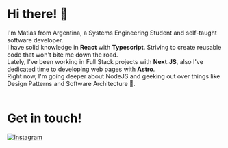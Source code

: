 # Hi there! 👐
I'm Matias from Argentina, a Systems Engineering Student and self-taught software developer.<br />
I have solid knowledge in **React** with **Typescript**. Striving to create reusable code that won't bite me down the road.<br />
Lately, I've been working in Full Stack projects with **Next.JS**, also I've dedicated time to developing web pages with **Astro**.<br />
Right now, I'm going deeper about NodeJS and geeking out over things like Design Patterns and Software Architecture 🤔.<br /><br />
# Get in touch!
[![Instagram](https://img.shields.io/badge/Instagram-%23E4405F.svg?logo=Instagram&logoColor=white)](https://instagram.com/mmatidelga2)
